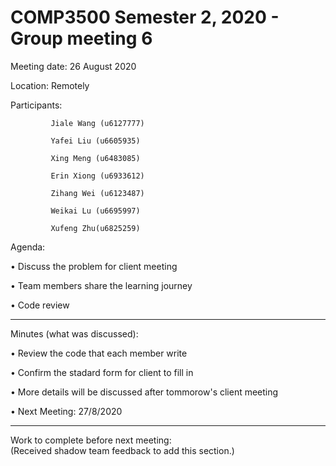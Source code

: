 # COMP3500 Semester 2, 2020 - Group meeting 6

Meeting date: 26 August 2020

Location: Remotely

Participants:

             Jiale Wang (u6127777)
    
             Yafei Liu (u6605935)
    
             Xing Meng (u6483085)
    
             Erin Xiong (u6933612)
    
             Zihang Wei (u6123487)
    
             Weikai Lu (u6695997)
    
             Xufeng Zhu(u6825259)

Agenda: 

•	Discuss the problem for client meeting  

•	Team members share the learning journey

•	Code review

__________________________________________________________________________________

Minutes (what was discussed): 

•	Review the code that each member write

•	Confirm the stadard form for client to fill in

•	More details will be discussed after tommorow's client meeting

•	Next Meeting: 27/8/2020
__________________________________________________________________________________
Work to complete before next meeting:\
(Received shadow team feedback to add this section.)